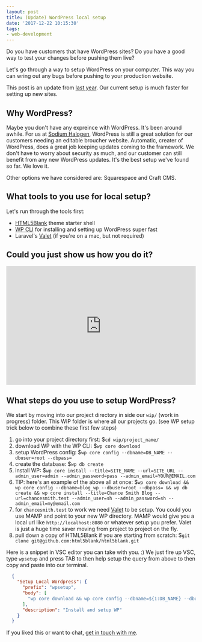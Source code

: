```yaml
---
layout: post
title: (Update) WordPress local setup
date: '2017-12-22 10:15:30'
tags:
- web-development
---
```

Do you have customers that have WordPress sites?
Do you have a good way to test your changes before pushing them live?

Let's go through a way to setup WordPress on your computer. This way you can wring out any bugs before pushing to your production website.

This post is an update from [last year](http://blog.chancesmith.org/2016/06/13/local-wordpress-development-setup/). Our current setup is much faster for setting up new sites.

## Why WordPress?

Maybe you don't have any expreince with WordPress. It's been around awhile. For us at [Sodium Halogen](http://sodiumhalogen.com), WordPress is still a great solution for our customers needing an editable broucher website. Automatic, creater of WordPress, does a great job keeping updates coming to the framework. We don't have to worry about security as much, and our customer can still benefit from any new WordPress updates. It's the best setup we've found so far. We love it.

Other options we have considered are: Squarespace and Craft CMS.

## What tools to you use for local setup?

Let's run through the tools first:

- [HTML5Blank](https://github.com/html5blank/html5blank) theme starter shell
- [WP CLI](https://wp-cli.org/) for installing and setting up WordPress super fast
- Laravel's [Valet](https://laravel.com/docs/5.5/valet) (if you're on a mac, but not required)

## Could you just show us how you do it?

<iframe width="100%" height="315" src="https://www.youtube.com/embed/Es1O-3THM2E" frameborder="0" gesture="media" allow="encrypted-media" allowfullscreen></iframe>

## What steps do you use to setup WordPress?

We start by moving into our project directory in side our `wip/` (work in progress) folder. This WIP folder is where all our projects go.
(see WP setup trick below to combine these first few steps)

1. go into your project directory first: $`cd wip/project_name/`
1. download WP with the WP CLI: $`wp core download`
1. setup WordPress config: $`wp core config --dbname=DB_NAME --dbuser=root --dbpass= `
1. create the database: $`wp db create`
1. install WP: $`wp core install --title=SITE_NAME --url=SITE_URL --admin_user=admin --admin_password=pass --admin_email=YOUR@EMAIL.com`
1. TIP: here's an example of the above all at once: $`wp core download && wp core config --dbname=blog_wp --dbuser=root --dbpass= && wp db create && wp core install --title=Chance Smith Blog --url=chancesmith.test --admin_user=sh --admin_password=sh --admin_email=my@email.com`
1. for `chancesmith.test` to work we need [Valet](https://laravel.com/docs/5.5/valet#installation) to be setup. You could you use MAMP and point to your new WP directory. MAMP would give you a local url like `http://localhost:8080` or whatever setup you prefer. Valet is just a huge time saver moving from project to project on the fly.
1. pull down a copy of HTML5Blank if you are starting from scratch: $`git clone git@github.com:html5blank/html5blank.git`

Here is a snippet in VSC editor you can take with you. :)
We just fire up VSC, type `wpsetup` and press TAB to then help setup the query from above to then copy and paste into our terminal.

```json
  {
    "Setup Local Wordpress": {
      "prefix": "wpsetup",
      "body": [
        "wp core download && wp core config --dbname=${1:DB_NAME} --dbuser=root --dbpass= && wp db create && wp core install --title=${2:SITE_NAME} --url=${3:SITE_URL} --admin_user=admin --admin_password=pass --admin_email=${4:YOUR@EMAIL.com}"
      ],
      "description": "Install and setup WP"
    }
  }
```


If you liked this or want to chat, [get in touch with me](https://twitter.com/Chance_Smith).